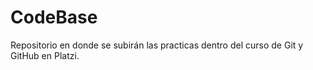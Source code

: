 # CodeBase
Repositorio en donde se subirán las practicas dentro del curso de Git y GitHub en Platzi.
